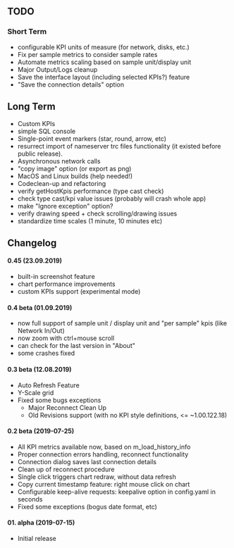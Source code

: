 ## TODO
### Short Term
* configurable KPI units of measure (for network, disks, etc.)
* Fix per sample metrics to consider sample rates
* Automate metrics scaling based on sample unit/display unit 
* Major Output/Logs cleanup
* Save the interface layout (including selected KPIs?) feature
* "Save the connection details" option

## Long Term
* Custom KPIs
* simple SQL console
* Single-point event markers (star, round, arrow, etc)
* resurrect import of nameserver trc files functionality (it existed before public release).
* Asynchronous network calls
* "copy image" option (or export as png)
* MacOS and Linux builds (help needed!)
* Codeclean-up and refactoring
* verify getHostKpis performance (type cast check)
* check type cast/kpi value issues (probably will crash whole app)
* make "Ignore exception" option?
* verify drawing speed + check scrolling/drawing issues
* standardize time scales (1 minute, 10 minutes etc)

## Changelog
#### 0.45 (23.09.2019)
* built-in screenshot feature
* chart performance improvements
* custom KPIs support (experimental mode)

#### 0.4 beta (01.09.2019)
* now full support of sample unit / display unit and "per sample" kpis (like Network In/Out)
* now zoom with ctrl+mouse scroll 
* can check for the last version in "About"
* some crashes fixed

#### 0.3 beta (12.08.2019)
* Auto Refresh Feature
* Y-Scale grid
* Fixed some bugs exceptions
  + Major Reconnect Clean Up
  + Old Revisions support (with no KPI style definitions, <= ~1.00.122.18)

#### 0.2 beta (2019-07-25)
* All KPI metrics available now, based on m_load_history_info
* Proper connection errors handling, reconnect functionality
* Connection dialog saves last connection details
* Clean up of reconnect procedure
* Single click triggers chart redraw, without data refresh
* Copy current timestamp feature: right mouse click on chart
* Configurable keep-alive requests: keepalive option in config.yaml in seconds
* Fixed some exceptions (bogus date format, etc)

#### 01. alpha (2019-07-15)
* Initial release
